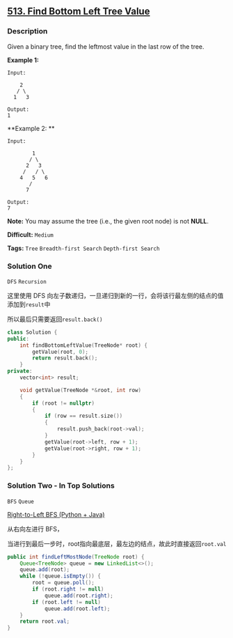 ## [513. Find Bottom Left Tree Value](https://leetcode.com/problems/find-bottom-left-tree-value/#/description)

### Description

Given a binary tree, find the leftmost value in the last row of the tree.

**Example 1:**

```
Input:

    2
   / \
  1   3

Output:
1

```

**Example 2: **

```
Input:

        1
       / \
      2   3
     /   / \
    4   5   6
       /
      7

Output:
7

```

**Note:** You may assume the tree (i.e., the given root node) is not **NULL**.



**Difficult:** `Medium`

**Tags:** `Tree` `Breadth-first Search` `Depth-first Search`



### Solution One

`DFS` `Recursion`

这里使用 DFS 向左子数递归，一旦递归到新的一行，会将该行最左侧的结点的值添加到`result`中

所以最后只需要返回`result.back()`

```c++
class Solution {
public:
	int findBottomLeftValue(TreeNode* root) {
		getValue(root, 0);
		return result.back();
	}
private:
	vector<int> result;

	void getValue(TreeNode *&root, int row)
	{
		if (root != nullptr)
		{
			if (row == result.size())
			{
				result.push_back(root->val);
			}
			getValue(root->left, row + 1);
			getValue(root->right, row + 1);
		}
	}
};
```



### Solution Two - In Top Solutions

`BFS` `Queue`

[Right-to-Left BFS (Python + Java)](https://discuss.leetcode.com/topic/78981/right-to-left-bfs-python-java)

从右向左进行 BFS，

当进行到最后一步时，root指向最底层，最左边的结点，故此时直接返回`root.val`

```java
public int findLeftMostNode(TreeNode root) {
    Queue<TreeNode> queue = new LinkedList<>();
    queue.add(root);
    while (!queue.isEmpty()) {
        root = queue.poll();
        if (root.right != null)
            queue.add(root.right);
        if (root.left != null)
            queue.add(root.left);
    }
    return root.val;
}
```